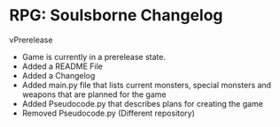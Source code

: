 # RPG: Soulsborne Changelog

vPrerelease
- Game is currently in a prerelease state.
- Added a README File
- Added a Changelog
- Added main.py file that lists current monsters, special monsters and weapons that are planned for the game
- Added Pseudocode.py that describes plans for creating the game
- Removed Pseudocode.py (Different repository)